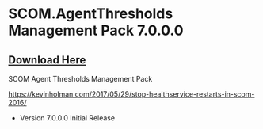 # SCOM.AgentThresholds Management Pack 7.0.0.0

## [Download Here][Download]

[Download]: https://github.com/thekevinholman/SQLRunAsAddendum/archive/refs/heads/master.zip

SCOM Agent Thresholds Management Pack

https://kevinholman.com/2017/05/29/stop-healthservice-restarts-in-scom-2016/

* Version 7.0.0.0
Initial Release
